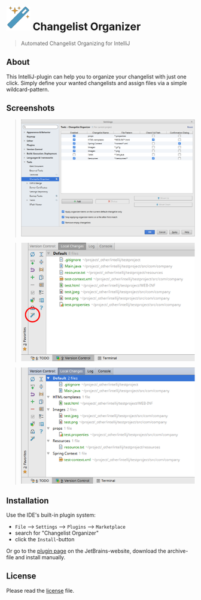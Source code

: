 # ![logo](src/main/resources/icons/icon_64x64.png) Changelist Organizer
> Automated Changelist Organizing for IntelliJ

## About
This IntelliJ-plugin can help you to organize your changelist with just one click.
Simply define your wanted changelists and assign files via a simple wildcard-pattern.

##  Screenshots

> ![screenshot1](screenshots/settings.png)

> ![screenshot2](screenshots/changelist-before.png)

> ![screenshot3](screenshots/changelist-after.png)

## Installation

Use the IDE's built-in plugin system:

* `File` --> `Settings` --> `Plugins` --> `Marketplace`
* search for "Changelist Organizer"
* click the `Install`-button

Or go to the [plugin page](https://plugins.jetbrains.com/plugin/9216) on the JetBrains-website, download the archive-file and install manually.

## License
Please read the [license](LICENSE) file.
